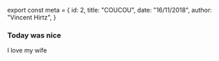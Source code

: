 export const meta = {
  id: 2,
  title: "COUCOU",
  date: "16/11/2018",
  author: "Vincent Hirtz",
}

### Today was nice

I love my wife